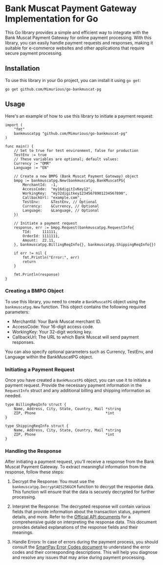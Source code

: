 # Bank Muscat Payment Gateway Implementation for Go
This Go library provides a simple and efficient way to integrate with the Bank Muscat Payment Gateway for online payment processing. With this library, you can easily handle payment requests and responses, making it suitable for e-commerce websites and other applications that require secure payment processing.

## Installation
To use this library in your Go project, you can install it using `go get`:
```
go get github.com/Mimurious/go-bankmuscat-pg
```

## Usage
Here's an example of how to use this library to initiate a payment request:

```
import (
	"fmt"
	bankmuscatpg "github.com/Mimurious/go-bankmuscat-pg"
)

func main() {
    // Set to true for test environment, false for production
    TestEnv := true
    // These variables are optional; default values:
    Currency := "OMR"
    Language := "EN"

    // Create a new BMPG (Bank Muscat Payment Gateway) object
    bmpg := bankmuscatpg.New(bankmuscatpg.BankMuscatPG{
        MerchantId:  -1,
        AccessCode:  "my16digitIvKey12",
        WorkingKey:  "my32digitkey12345678901234567890",
        CallbackUrl: "example.com",
        TestEnv:     &TestEnv, // Optional
        Currency:    &Currency, // Optional
        Language:    &Language, // Optional
    })

    // Initiate a payment request
    response, err := bmpg.Request(bankmuscatpg.RequestInfo{
        TId:     111111,
        OrderId: 1111111,
        Amount:  22.11,
    }, bankmuscatpg.BillingReqInfo{}, bankmuscatpg.ShippingReqInfo{})

    if err != nil {
        fmt.Println("Error:", err)
        return
    }

    fmt.Println(response)
}
```

### Creating a BMPG Object
To use this library, you need to create a `BankMuscatPG` object using the `bankmuscatpg.New` function. This object contains the following required parameters:

- MerchantId: Your Bank Muscat merchant ID.
- AccessCode: Your 16-digit access code.
- WorkingKey: Your 32-digit working key.
- CallbackUrl: The URL to which Bank Muscat will send payment responses.

You can also specify optional parameters such as Currency, TestEnv, and Language within the BankMuscatPG object.

### Initiating a Payment Request
Once you have created a `BankMuscatPG` object, you can use it to initiate a payment request. Provide the necessary payment information in the `RequestInfo` struct and any additional billing and shipping information as needed.

```
type BillingReqInfo struct {
	Name, Address, City, State, Country, Mail *string
	ZIP, Phone                                *int
}

type ShippingReqInfo struct {
	Name, Address, City, State, Country, Mail *string
	ZIP, Phone                                *int
}
```

### Handling the Response
After initiating a payment request, you'll receive a response from the Bank Muscat Payment Gateway. To extract meaningful information from the response, follow these steps:

1. Decrypt the Response: You must use the `bankmuscatpg.DecryptAES256GCM` function to decrypt the response data. This function will ensure that the data is securely decrypted for further processing.

2. Interpret the Response: The decrypted response will contain various fields that provide information about the transaction status, payment details, and more. Refer to the [Official API documents](https://mti.bankmuscat.com:7443/kitLibrary/kits/download/SmartPay_Integration_Guide.pdf) for a comprehensive guide on interpreting the response data. This document provides detailed explanations of the response fields and their meanings.

3. Handle Errors: In case of errors during the payment process, you should consult the [SmartPay Error Codes document](https://mti.bankmuscat.com:7443/kitLibrary/kits/download/SmartPay_Error_Codes.pdf) to understand the error codes and their corresponding descriptions. This will help you diagnose and resolve any issues that may arise during payment processing.
